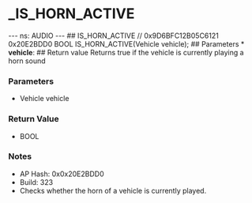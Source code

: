 # _IS_HORN_ACTIVE

--- ns: AUDIO --- ## IS_HORN_ACTIVE  // 0x9D6BFC12B05C6121 0x20E2BDD0 BOOL IS_HORN_ACTIVE(Vehicle vehicle);  ## Parameters * **vehicle**:  ## Return value Returns true if the vehicle is currently playing a horn sound

### Parameters
* Vehicle vehicle

### Return Value
* BOOL

### Notes
* AP Hash: 0x0x20E2BDD0
* Build: 323
* Checks whether the horn of a vehicle is currently played.

